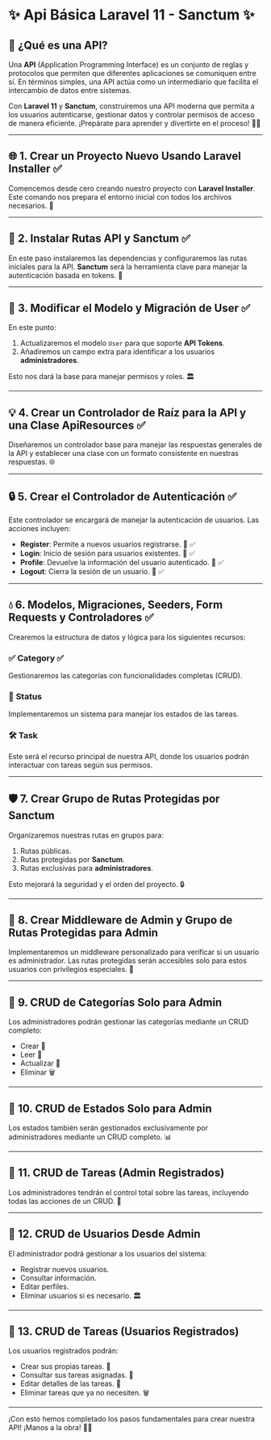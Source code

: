 # ✨ Api Básica Laravel 11 - Sanctum ✨

## 🤔 ¿Qué es una API?
Una **API** (Application Programming Interface) es un conjunto de reglas y protocolos que permiten que diferentes aplicaciones se comuniquen entre sí. En términos simples, una API actúa como un intermediario que facilita el intercambio de datos entre sistemas. 

Con **Laravel 11** y **Sanctum**, construiremos una API moderna que permita a los usuarios autenticarse, gestionar datos y controlar permisos de acceso de manera eficiente. ¡Prepárate para aprender y divertirte en el proceso! 🚀📂

---

## 🌐 1. Crear un Proyecto Nuevo Usando Laravel Installer ✅
Comencemos desde cero creando nuestro proyecto con **Laravel Installer**. Este comando nos prepara el entorno inicial con todos los archivos necesarios. 🌟

---

## 🔄 2. Instalar Rutas API y Sanctum ✅
En este paso instalaremos las dependencias y configuraremos las rutas iniciales para la API. **Sanctum** será la herramienta clave para manejar la autenticación basada en tokens. 🔐

---

## 🔧 3. Modificar el Modelo y Migración de User ✅

En este punto:
1. Actualizaremos el modelo `User` para que soporte **API Tokens**.
2. Añadiremos un campo extra para identificar a los usuarios **administradores**.

Esto nos dará la base para manejar permisos y roles. 🏛️

---

## 💡 4. Crear un Controlador de Raíz para la API y una Clase ApiResources ✅
Diseñaremos un controlador base para manejar las respuestas generales de la API y establecer una clase con un formato consistente en nuestras respuestas. 🌐

---

## 🔒 5. Crear el Controlador de Autenticación  ✅

Este controlador se encargará de manejar la autenticación de usuarios. Las acciones incluyen:

- **Register**: Permite a nuevos usuarios registrarse. 🔑 ✅
- **Login**: Inicio de sesión para usuarios existentes. 🚪 ✅
- **Profile**: Devuelve la información del usuario autenticado. 👤 ✅
- **Logout**: Cierra la sesión de un usuario. 🚫 ✅

---

## 💧 6. Modelos, Migraciones, Seeders, Form Requests y Controladores ✅

Crearemos la estructura de datos y lógica para los siguientes recursos:

### ✅ **Category**  ✅
Gestionaremos las categorías con funcionalidades completas (CRUD).

### 🔄 **Status**
Implementaremos un sistema para manejar los estados de las tareas.

### 🛠️ **Task**
Este será el recurso principal de nuestra API, donde los usuarios podrán interactuar con tareas según sus permisos.

---

## 🛡️ 7. Crear Grupo de Rutas Protegidas por Sanctum

Organizaremos nuestras rutas en grupos para:

1. Rutas públicas.
2. Rutas protegidas por **Sanctum**.
3. Rutas exclusivas para **administradores**.

Esto mejorará la seguridad y el orden del proyecto. 🔒

---

## 🔨 8. Crear Middleware de Admin y Grupo de Rutas Protegidas para Admin

Implementaremos un middleware personalizado para verificar si un usuario es administrador. Las rutas protegidas serán accesibles solo para estos usuarios con privilegios especiales. 🔑

---

## 📁 9. CRUD de Categorías Solo para Admin
Los administradores podrán gestionar las categorías mediante un CRUD completo:

- Crear 🌱
- Leer 📃
- Actualizar 🌄
- Eliminar 🗑️

---

## 📁 10. CRUD de Estados Solo para Admin

Los estados también serán gestionados exclusivamente por administradores mediante un CRUD completo. 📊

---

## 🔑 11. CRUD de Tareas (Admin Registrados)
Los administradores tendrán el control total sobre las tareas, incluyendo todas las acciones de un CRUD. 📂

---

## 🔧 12. CRUD de Usuarios Desde Admin

El administrador podrá gestionar a los usuarios del sistema:
- Registrar nuevos usuarios.
- Consultar información.
- Editar perfiles.
- Eliminar usuarios si es necesario. 🏛️

---

## 🔧 13. CRUD de Tareas (Usuarios Registrados)
Los usuarios registrados podrán:

- Crear sus propias tareas. 📝
- Consultar sus tareas asignadas. 🔄
- Editar detalles de las tareas. 🔧
- Eliminar tareas que ya no necesiten. 🗑️

---

¡Con esto hemos completado los pasos fundamentales para crear nuestra API! ¡Manos a la obra! 🚀🔄

